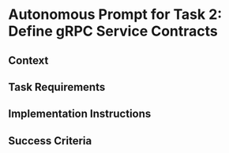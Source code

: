 # Autonomous Prompt for Task 2: Define gRPC Service Contracts

<!-- This file contains autonomous prompt for AI agents -->
<!-- TODO: Fill in content based on architecture.md, prd.txt, and tasks.json -->

## Context

## Task Requirements

## Implementation Instructions

## Success Criteria
